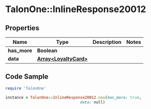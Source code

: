# TalonOne::InlineResponse20012

## Properties

Name | Type | Description | Notes
------------ | ------------- | ------------- | -------------
**has_more** | **Boolean** |  | 
**data** | [**Array&lt;LoyaltyCard&gt;**](LoyaltyCard.md) |  | 

## Code Sample

```ruby
require 'TalonOne'

instance = TalonOne::InlineResponse20012.new(has_more: true,
                                 data: null)
```


